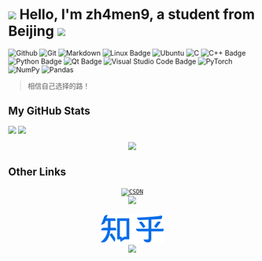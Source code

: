 <!-- <h1 align="center"> <a href="https://sunguoqi.com/"> <img src="https://readme-typing-svg.herokuapp.com/?lines=Welcome to zh4men9's Github!; Have a nice day!;祝您有个美好的一天!&center=true&size=23"> </a> </h1> -->

<!-- Metrics（GitHub 信息统计）
![Metrics](https://metrics.lecoq.io/zh4men9?template=classic&base=header%2C%20activity%2C%20community%2C%20repositories%2C%20metadata&base.indepth=false&base.hireable=false&base.skip=false&config.timezone=Asia%2FShanghai) -->


<!-- Github Profile Trophy（GitHub 资料奖杯）
<div align="center"> <img src="https://github-profile-trophy.vercel.app/?username=zh4men9" /> </div> -->


<!-- Your title -->
<h1><img src="https://slackmojis.com/emojis/12807-meow_attentionreverse/image/1643515259/meow_attentionreverse.png" width="28"/> Hello, I'm zh4men9, a student from Beijing <img src="https://slackmojis.com/emojis/60881-meow_attention/image/1675028385/meow_attention.gif" width="30"> </h1>

<!-- Your badges
You can use the website to generate badges: https://shields.io/
-->
![Github](https://img.shields.io/badge/-Github-000000?style=flat&logo=Github&logoColor=white)
![Git](https://img.shields.io/badge/Git-f05032?style=flat&logo=git&logoColor=white)
![Markdown](https://img.shields.io/badge/Markdown-000000?style=flat&logo=Markdown&logoColor=white)
![Linux Badge](https://img.shields.io/badge/Linux-FCC624?logo=linux&logoColor=000&style=flat)
![Ubuntu](https://img.shields.io/badge/Ubuntu-E95420?style=for-the-badge&logo=ubuntu&logoColor=white&style=flat)
![C](https://img.shields.io/badge/C-a8b9cc?style=flat&logo=C&logoColor=white)
![C++ Badge](https://img.shields.io/badge/C%2B%2B-00599C?logo=cplusplus&logoColor=fff&style=flat)
![Python Badge](https://img.shields.io/badge/Python-3776AB?logo=python&logoColor=fff&style=flat)
![Qt Badge](https://img.shields.io/badge/Qt-41CD52?logo=qt&logoColor=fff&style=flat)
![Visual Studio Code Badge](https://img.shields.io/badge/Visual%20Studio%20Code-007ACC?logo=visualstudiocode&logoColor=fff&style=flat)
![PyTorch](https://img.shields.io/badge/PyTorch-%23EE4C2C.svg?style=for-the-badge&logo=PyTorch&logoColor=white&style=flat)
![NumPy](https://img.shields.io/badge/numpy-%23013243.svg?style=for-the-badge&logo=numpy&logoColor=white&style=flat)
![Pandas](https://img.shields.io/badge/pandas-%23150458.svg?style=for-the-badge&logo=pandas&logoColor=white&style=flat)
<!-- &nbsp; -->

> 相信自己选择的路！

## **My GitHub Stats**

<!-- Your Readme Stats
site: https://github.com/anuraghazra/github-readme-stats
You can use the repository to generate stats:
-->

<p>
<img align="" height='130px' src="https://github-readme-stats.vercel.app/api?username=zh4men9&hide_title=true&show_icons=true&include_all_commits=true&line_height=21&bg_color=0,EC6C6C,FFD479,FFFC79,73FA79&theme=graywhite" />
<img align="" height='130px' src="https://github-readme-stats.vercel.app/api/top-langs/?username=zh4men9&hide_title=true&layout=compact&bg_color=0,73FA79,73FDFF,D783FF&theme=graywhite" />
</p>

<!-- Visitor Badge（GitHub 访客徽章） -->
<div align="center"> <img src="https://visitor-badge.glitch.me/badge?page_id=zh4men9" /> </div>

## **Other Links**

<!-- 学习分享平台 -->
<p>
  <!--CSDN-->
  <div align="center">
    <a href="https://blog.csdn.net/qq_32614873?spm=1000.2115.3001.5343" target="_blank">
      <code><img alt="CSDN" width="12%" src="https://csdnimg.cn/cdn/content-toolbar/csdn-logo.png?v=20200416.1"></code>
    </a>
  </div>
 <!-- stats of CSDN -->
  <div align="center"> <img src="https://stats.justsong.cn/api/csdn?id=qq_32614873?spm=1000.2115.3001.5343&theme=onedark"> </div>

  <br />

  <div align="center">
    <!--知乎-->
    <a href="https://www.zhihu.com/people/That_Little-Chen" target="_blank"><img src="./assets/images/zhihu.svg"></a>
  </div>
  <!-- stats of zhihu -->
  <div align="center"> <img src="https://stats.justsong.cn/api/zhihu?username=That_Little-Chen&theme=gruvbox"> </div>

  <!-- leetcode
  <a href="https://leetcode.cn/u/_zh4men9/">
    <code><img alt="LeetCode" width="10%" src="https://github.githubassets.com/images/modules/logos_page/GitHub-Logo.png"></code>
  </a>

  stats of leetcode
  <div align="center"> <img src="https://stats.justsong.cn/api/leetcode?username=_zh4men9&cn=true&theme=tokyonight"> </div> -->
</p>
